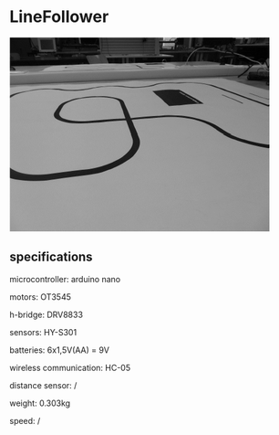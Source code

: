 # LineFollower


![A description of my image](images/empty.png)

  
## specifications

microcontroller: arduino nano

motors: OT3545

h-bridge: DRV8833

sensors: HY-S301

batteries: 6x1,5V(AA) = 9V

wireless communication: HC-05

distance sensor: /

weight: 0.303kg

speed: /

